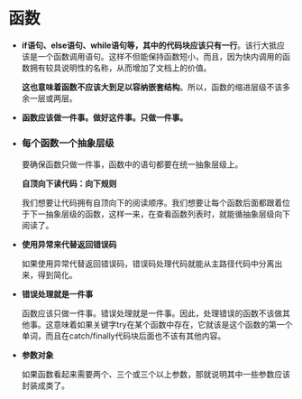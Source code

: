 # 函数

* **if语句、else语句、while语句等，其中的代码块应该只有一行**。该行大抵应该是一个函数调用语句。这样不但能保持函数短小，而且，因为快内调用的函数拥有较具说明性的名称，从而增加了文档上的价值。

  **这也意味着函数不应该大到足以容纳嵌套结构**。所以，函数的缩进层级不该多余一层或两层。

* **函数应该做一件事。做好这件事。只做一件事。**

* ### 每个函数一个抽象层级

  要确保函数只做一件事，函数中的语句都要在统一抽象层级上。

  **自顶向下读代码：向下规则**

  我们想要让代码拥有自顶向下的阅读顺序。我们想要让每个函数后面都跟着位于下一抽象层级的函数，这样一来，在查看函数列表时，就能循抽象层级向下阅读了。

* **使用异常来代替返回错误码**

  如果使用异常代替返回错误码，错误码处理代码就能从主路径代码中分离出来，得到简化。

* **错误处理就是一件事**

  函数应该只做一件事。错误处理就是一件事。因此，处理错误的函数不该做其他事。这意味着如果关键字try在某个函数中存在，它就该是这个函数的第一个单词，而且在catch/finally代码块后面也不该有其他内容。

* **参数对象**

  如果函数看起来需要两个、三个或三个以上参数，那就说明其中一些参数应该封装成类了。


